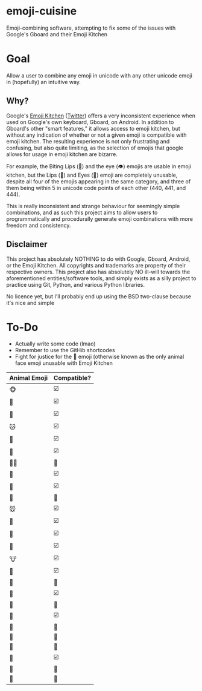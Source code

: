 # emoji-cuisine
Emoji-combining software, attempting to fix some of the issues with Google's Gboard and their Emoji Kitchen

# Goal
Allow a user to combine any emoji in unicode with any other unicode emoji in (hopefully) an intuitive way.

## Why?
Google's [Emoji Kitchen](https://www.google.com/search?q=emoji+kitchen) \([Twitter](https://twitter.com/emojikitchen)\) offers a very inconsistent experience when used on Google's own keyboard, Gboard, on Android. In addition to Gboard's other "smart features," it allows access to emoji kitchen, but without any indication of whether or not a given emoji is compatible with emoji kitchen. The resulting experience is not only frustrating and confusing, but also quite limiting, as the selection of emojis that google allows for usage in emoji kitchen are bizarre.

For example, the Biting Lips (🫦) and the eye (👁️) emojis are usable in emoji kitchen, but the Lips (👄) and Eyes (👀) emoji are completely unusable, despite all four of the emojis appearing in the same category, and three of them being within 5 in unicode code points of each other (440, 441, and 444).

This is really inconsistent and strange behaviour for seemingly simple combinations, and as such this project aims to allow users to programmatically and procedurally generate emoji combinations with more freedom and consistency.

## Disclaimer
This project has absolutely NOTHING to do with Google, Gboard, Android, or the Emoji Kitchen. All copyrights and trademarks are property of their respective owners. This project also has absolutely NO ill-will towards the aforementioned entities/software tools, and simply exists as a silly project to practice using Git, Python, and various Python libraries.

No licence yet, but I'll probably end up using the BSD two-clause because it's nice and simple

# To-Do
- Actually write some code (lmao)
- Remember to use the GitHib shortcodes
- Fight for justice for the :hamster: emoji (otherwise known as the only animal face emoji unusable with Emoji Kitchen

| Animal Emoji | Compatible? |
| ------------ | ----------- |
| :monkey_face: | :ballot_box_with_check: |
| :lion: | :ballot_box_with_check: |
| :tiger: | :ballot_box_with_check: |
| :cat: | :ballot_box_with_check: |
| :dog: | :ballot_box_with_check: |
| :bear: | :ballot_box_with_check: |
| :polar_bear: | :no_entry_sign: |
| :koala: | :ballot_box_with_check: |
| :panda_face: | :ballot_box_with_check: |
| :hamster: | :no_entry_sign: |
| :mouse: | :ballot_box_with_check: |
| :rabbit: | :ballot_box_with_check: |
| :fox_face: | :ballot_box_with_check: |
| :raccoon: | :ballot_box_with_check: |
| :cow: | :ballot_box_with_check: |
| :pig: | :ballot_box_with_check: |
| :zebra: | :no_entry_sign: |
| :unicorn: | :ballot_box_with_check: |
| :horse: | :no_entry_sign: |
| :frog: | :ballot_box_with_check: |
| :lizard: | :no_entry_sign: |
| :t-rex: | :no_entry_sign: |
| :sauropod: | :no_entry_sign: |
| :turtle: | :ballot_box_with_check: |
| :crocodile: | :no_entry_sign: |
| :snake: | :no_entry_sign: |
